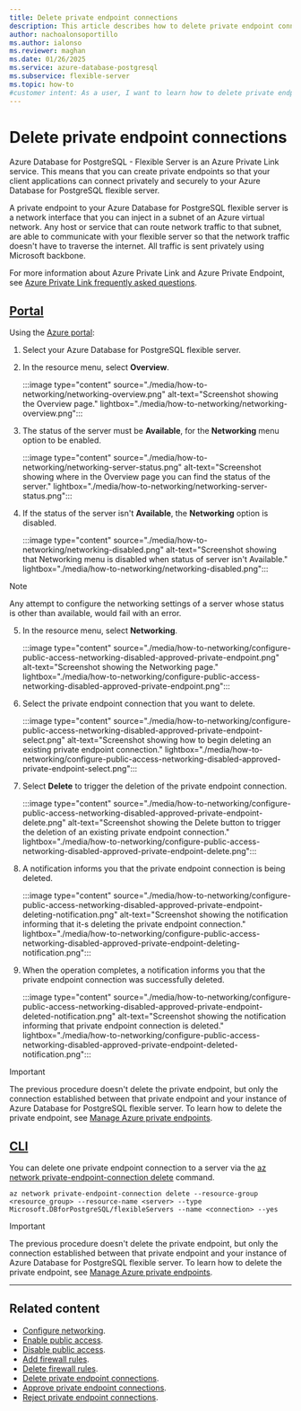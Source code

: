 ```yaml
---
title: Delete private endpoint connections
description: This article describes how to delete private endpoint connections to an Azure Database for PostgreSQL flexible server.
author: nachoalonsoportillo
ms.author: ialonso
ms.reviewer: maghan
ms.date: 01/26/2025
ms.service: azure-database-postgresql
ms.subservice: flexible-server
ms.topic: how-to
#customer intent: As a user, I want to learn how to delete private endpoint connections to an Azure Database for PostgreSQL flexible server.
---
```


# Delete private endpoint connections

Azure Database for PostgreSQL - Flexible Server is an Azure Private Link service. This means that you can create private endpoints so that your client applications can connect privately and securely to your Azure Database for PostgreSQL flexible server.

A private endpoint to your Azure Database for PostgreSQL flexible server is a network interface that you can inject in a subnet of an Azure virtual network. Any host or service that can route network traffic to that subnet, are able to communicate with your flexible server so that the network traffic doesn't have to traverse the internet. All traffic is sent privately using Microsoft backbone.

For more information about Azure Private Link and Azure Private Endpoint, see [Azure Private Link frequently asked questions](/azure/private-link/private-link-faq).

## [Portal](#tab/portal-delete-private-endpoint-connections)

Using the [Azure portal](https://portal.azure.com/):

1. Select your Azure Database for PostgreSQL flexible server.

2. In the resource menu, select **Overview**.

    :::image type="content" source="./media/how-to-networking/networking-overview.png" alt-text="Screenshot showing the Overview page." lightbox="./media/how-to-networking/networking-overview.png":::

3. The status of the server must be **Available**, for the **Networking** menu option to be enabled.

    :::image type="content" source="./media/how-to-networking/networking-server-status.png" alt-text="Screenshot showing where in the Overview page you can find the status of the server." lightbox="./media/how-to-networking/networking-server-status.png":::

4. If the status of the server isn't **Available**, the **Networking** option is disabled.

    :::image type="content" source="./media/how-to-networking/networking-disabled.png" alt-text="Screenshot showing that Networking menu is disabled when status of server isn't Available." lightbox="./media/how-to-networking/networking-disabled.png":::

> [!NOTE]
> Any attempt to configure the networking settings of a server whose status is other than available, would fail with an error.

5. In the resource menu, select **Networking**.

    :::image type="content" source="./media/how-to-networking/configure-public-access-networking-disabled-approved-private-endpoint.png" alt-text="Screenshot showing the Networking page." lightbox="./media/how-to-networking/configure-public-access-networking-disabled-approved-private-endpoint.png":::

6. Select the private endpoint connection that you want to delete.

    :::image type="content" source="./media/how-to-networking/configure-public-access-networking-disabled-approved-private-endpoint-select.png" alt-text="Screenshot showing how to begin deleting an existing private endpoint connection." lightbox="./media/how-to-networking/configure-public-access-networking-disabled-approved-private-endpoint-select.png":::

7. Select **Delete** to trigger the deletion of the private endpoint connection.

    :::image type="content" source="./media/how-to-networking/configure-public-access-networking-disabled-approved-private-endpoint-delete.png" alt-text="Screenshot showing the Delete button to trigger the deletion of an existing private endpoint connection." lightbox="./media/how-to-networking/configure-public-access-networking-disabled-approved-private-endpoint-delete.png":::

8. A notification informs you that the private endpoint connection is being deleted.

    :::image type="content" source="./media/how-to-networking/configure-public-access-networking-disabled-approved-private-endpoint-deleting-notification.png" alt-text="Screenshot showing the notification informing that it-s deleting the private endpoint connection." lightbox="./media/how-to-networking/configure-public-access-networking-disabled-approved-private-endpoint-deleting-notification.png":::

8. When the operation completes, a notification informs you that the private endpoint connection was successfully deleted.

    :::image type="content" source="./media/how-to-networking/configure-public-access-networking-disabled-approved-private-endpoint-deleted-notification.png" alt-text="Screenshot showing the notification informing that private endpoint connection is deleted." lightbox="./media/how-to-networking/configure-public-access-networking-disabled-approved-private-endpoint-deleted-notification.png":::

> [!IMPORTANT]
> The previous procedure doesn't delete the private endpoint, but only the connection established between that private endpoint and your instance of Azure Database for PostgreSQL flexible server. To learn how to delete the private endpoint, see [Manage Azure private endpoints](/azure/private-link/manage-private-endpoint).


## [CLI](#tab/cli-delete-private-endpoint-connection)

You can delete one private endpoint connection to a server via the [az network private-endpoint-connection delete](/cli/azure/network/private-endpoint-connection#az-network-private-endpoint-connection-delete) command.

```azurecli-interactive
az network private-endpoint-connection delete --resource-group <resource_group> --resource-name <server> --type Microsoft.DBforPostgreSQL/flexibleServers --name <connection> --yes
```

> [!IMPORTANT]
> The previous procedure doesn't delete the private endpoint, but only the connection established between that private endpoint and your instance of Azure Database for PostgreSQL flexible server. To learn how to delete the private endpoint, see [Manage Azure private endpoints](/azure/private-link/manage-private-endpoint).

---

## Related content

- [Configure networking](how-to-networking.md).
- [Enable public access](how-to-networking-servers-deployed-public-access-enable-public-access.md).
- [Disable public access](how-to-networking-servers-deployed-public-access-disable-public-access.md).
- [Add firewall rules](how-to-networking-servers-deployed-public-access-add-firewall-rules.md).
- [Delete firewall rules](how-to-networking-servers-deployed-public-access-delete-firewall-rules.md).
- [Delete private endpoint connections](how-to-networking-servers-deployed-public-access-delete-private-endpoint-connections.md).
- [Approve private endpoint connections](how-to-networking-servers-deployed-public-access-approve-private-endpoint-connections.md).
- [Reject private endpoint connections](how-to-networking-servers-deployed-public-access-reject-private-endpoint-connections.md).
